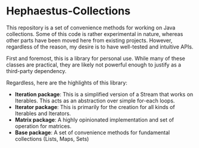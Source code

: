 # Hephaestus-Collections

This repository is a set of convenience methods for working on Java collections.
Some of this code is rather experimental in nature, whereas other parts have been moved here from existing projects.
However, regardless of the reason, my desire is to have well-tested and intuitive APIs.

First and foremost, this is a library for personal use. While many of these classes are practical, they are likely not powerful enough to justify as a third-party dependency.

Regardless, here are the highlights of this library:
 - **Iteration package**: This is a simplified version of a Stream that works on Iterables. This acts as an abstraction over simple for-each loops.
 - **Iterator package**: This is primarily for the creation for all kinds of Iterables and Iterators.
 - **Matrix package**: A highly opinionated implementation and set of operation for matrices.
 - **Base package**: A set of convenience methods for fundamental collections (Lists, Maps, Sets)
